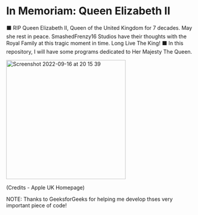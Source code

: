 # In Memoriam:  Queen Elizabeth II
⬛ RIP Queen Elizabeth II, Queen of the United Kingdom for 7 decades. May she rest in peace. SmashedFrenzy16 Studios have their thoughts with the Royal Family at this tragic moment in time. Long Live The King! ⬛ In this repository, I will have some programs dedicated to Her Majesty The Queen.

<img width="320" alt="Screenshot 2022-09-16 at 20 15 39" src="https://user-images.githubusercontent.com/68993968/190714249-698ddbf2-f4d0-4f5d-b44e-950f08e86eaa.png">

(Credits - Apple UK Homepage)

NOTE: Thanks to GeeksforGeeks for helping me develop thses very important piece of code!
